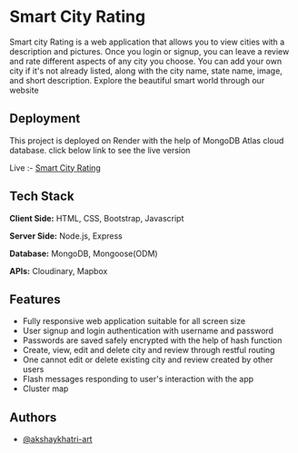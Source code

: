 # Smart City Rating

Smart city Rating is a web application that allows you to view cities with a description and pictures. Once you login or signup, you can leave a review and rate different aspects of any city you choose. You can add your own city if it's not already listed, along with the city name, state name, image, and short description. Explore the beautiful smart world through our website


## Deployment

This project is deployed on Render with the help of MongoDB Atlas cloud database. click below link to see the live version

Live :- [Smart City Rating](https://smart-city-rating.onrender.com/)

## Tech Stack

**Client Side:** HTML, CSS, Bootstrap, Javascript

**Server Side:** Node.js, Express

**Database:** MongoDB, Mongoose(ODM)

**APIs:** Cloudinary, Mapbox

## Features

- Fully responsive web application suitable for all screen size
- User signup and login authentication with username and password
- Passwords are saved safely encrypted with the help of hash function
- Create, view, edit and delete city and review through restful routing
- One cannot edit or delete existing city and review created by other users
- Flash messages responding to user's interaction with the app
- Cluster map

## Authors

- [@akshaykhatri-art](https://www.github.com/akshaykhatri-art)

